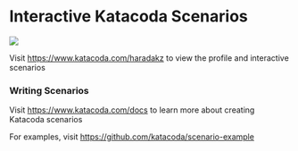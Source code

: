# Interactive Katacoda Scenarios

[![](http://shields.katacoda.com/katacoda/haradakz/count.svg)](https://www.katacoda.com/haradakz "Get your profile on Katacoda.com")

Visit https://www.katacoda.com/haradakz to view the profile and interactive scenarios

### Writing Scenarios
Visit https://www.katacoda.com/docs to learn more about creating Katacoda scenarios

For examples, visit https://github.com/katacoda/scenario-example
